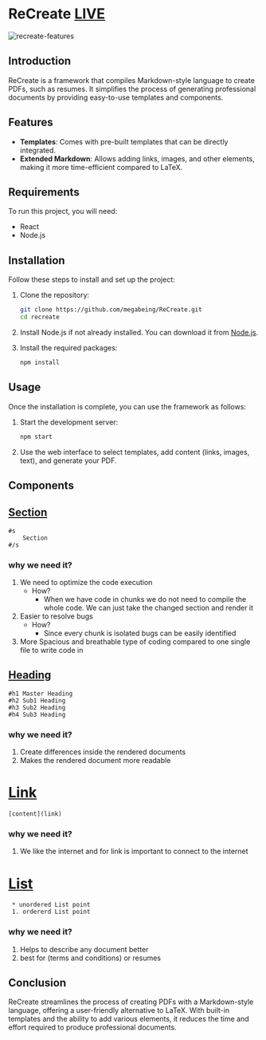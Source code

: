 # ReCreate [LIVE](https://megabeing.github.io/ReCreate)
![recreate-features](https://github.com/user-attachments/assets/55e945d9-8fd3-415c-b8eb-c342ba27d40c)

## Introduction

ReCreate is a framework that compiles Markdown-style language to create PDFs, such as resumes. It simplifies the process of generating professional documents by providing easy-to-use templates and components.

## Features

- **Templates**: Comes with pre-built templates that can be directly integrated.
- **Extended Markdown**: Allows adding links, images, and other elements, making it more time-efficient compared to LaTeX.

## Requirements

To run this project, you will need:

- React
- Node.js

## Installation

Follow these steps to install and set up the project:

1. Clone the repository:
    ```bash
    git clone https://github.com/megabeing/ReCreate.git
    cd recreate
    ```

2. Install Node.js if not already installed. You can download it from [Node.js](https://nodejs.org/).

3. Install the required packages:
    ```bash
    npm install
    ```

## Usage

Once the installation is complete, you can use the framework as follows:

1. Start the development server:
    ```bash
    npm start
    ```

2. Use the web interface to select templates, add content (links, images, text), and generate your PDF.

## Components

## <u>Section</u>

```
#s 
	Section
#/s
```
### why we need it?
1. We need to optimize the code execution
	* How?
		- When we have code in chunks we do not need to compile the whole code. We can just take the changed section and render it 
2. Easier to resolve bugs
	- How? 
		- Since every chunk is isolated bugs can be easily identified
3. More Spacious and breathable type of coding compared to one single file to write code in

## <u>Heading</u>

```
#h1 Master Heading
#h2 Sub1 Heading
#h3 Sub2 Heading
#h4 Sub3 Heading
```
### why we need it?
1. Create differences inside the rendered documents
2. Makes the rendered document more readable
# <u>Link</u>

```
[content](link)
```
### why we need it?
1. We like the internet and for link is important to connect to the internet
# <u>List</u>

```
 * unordered List point
 1. ordererd List point
```
### why we need it?
1. Helps to describe any document better
2. best for (terms and conditions) or resumes

## Conclusion

ReCreate streamlines the process of creating PDFs with a Markdown-style language, offering a user-friendly alternative to LaTeX. With built-in templates and the ability to add various elements, it reduces the time and effort required to produce professional documents.

